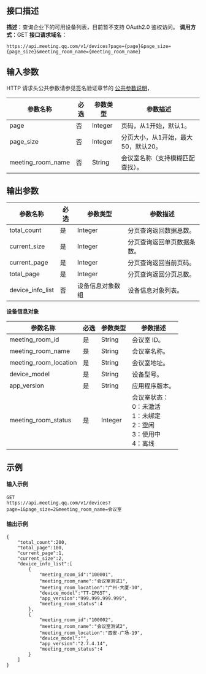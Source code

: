 ## 接口描述
**描述**：查询企业下的可用设备列表，目前暂不支持 OAuth2.0 鉴权访问。
**调用方式**：GET
**接口请求域名**：
```Plaintext
https://api.meeting.qq.com/v1/devices?page={page}&page_size={page_size}&meeting_room_name={meeting_room_name}

```



## 输入参数
HTTP 请求头公共参数请参见签名验证章节的 [公共参数说明](https://cloud.tencent.com/document/product/1095/42413#.E5.85.AC.E5.85.B1.E5.8F.82.E6.95.B0)，

| 参数名称          | 必选 | 参数类型 | 参数描述                            |
| ----------------- | ---- | -------- | ----------------------------------- |
| page              | 否   | Integer  | 页码，从1开始，默认1。              |
| page_size         | 否   | Integer  | 分页大小，从1开始，最大50，默认20。 |
| meeting_room_name | 否   | String   | 会议室名称（支持模糊匹配查找）。    |


## 输出参数

| 参数名称         | 必选 | 参数类型         | 参数描述                   |
| ---------------- | ---- | ---------------- | -------------------------- |
| total_count      | 是   | Integer          | 分页查询返回数据总数。     |
| current_size     | 是   | Integer          | 分页查询返回单页数据条数。 |
| current_page     | 是   | Integer          | 分页查询返回当前页码。     |
| total_page       | 是   | Integer          | 分页查询返回分页总数。     |
| device_info_list | 否   | 设备信息对象数组 | 设备信息对象列表。         |

**设备信息对象**

| 参数名称              | 必选 | 参数类型 | 参数描述                                         |
| --------------------- | ---- | -------- | ------------------------------------------------ |
| meeting_room_id       | 是   | String   | 会议室 ID。                                       |
| meeting_room_name     | 是   | String   | 会议室名称。                                     |
| meeting_room_location | 是   | String   | 会议室地址。                                     |
| device_model          | 是   | String   | 设备型号。                                       |
| app_version           | 是   | String   | 应用程序版本。                                   |
| meeting_room_status   | 是   | Integer  | 会议室状态：<br>0：未激活<br>1：未绑定<br>2：空闲<br>3：使用中<br>4：离线 |



## 示例

#### 输入示例
```plaintext
GET
https://api.meeting.qq.com/v1/devices?page=1&page_size=2&meeting_room_name=会议室

```




#### 输出示例
```plaintext
{
    "total_count":200,
    "total_page":100,
    "current_page":1,
    "current_size":2,
    "device_info_list":[
        {
            "meeting_room_id":"100001",
            "meeting_room_name":"会议室测试1",
            "meeting_room_location":"广州-大厦-10",
            "device_model":"TT-IP65T",
            "app_version":"999.999.999.999",
            "meeting_room_status":4
        },
        {
            "meeting_room_id":"100002",
            "meeting_room_name":"会议室测试2",
            "meeting_room_location":"西安-广场-19",
            "device_model":"",
            "app_version":"2.7.4.14",
            "meeting_room_status":4
        }
    ]
}

```
